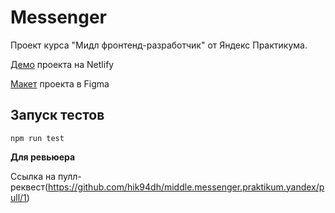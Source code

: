 # Messenger

Проект курса "Мидл фронтенд-разработчик" от Яндекс Практикума.

[Демо](https://jolly-williams-e84009.netlify.app) проекта на Netlify

[Макет](https://www.figma.com/file/24EUnEHGEDNLdOcxg7ULwV/Chat?node-id=0%3A1) проекта в Figma

## Запуск тестов

```
npm run test
```

**Для ревьюера**

Ссылка на пулл-реквест(https://github.com/hik94dh/middle.messenger.praktikum.yandex/pull/1)
